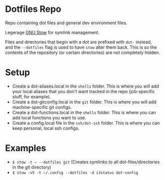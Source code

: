 # Dotfiles Repo
Repo containing dot files and general dev environment files.

Legerage [GNU Stow](https://www.gnu.org/software/stow/) for symlink management.

Files and directories that begin with a dot are prefixed with `dot-` instead, and the `--dotfiles` flag is used to have `stow` alter them back. This is so the contents of the repository (or certain directories) are not completely hidden.

# Setup
- Create a dot-aliases.local in the `shells` folder. This is where you will add your local aliases that you don't want tracked in the repo (job-specific stuff, for example).
- Create a dot-gitconfig.local in the `git` folder. This is where you will add machine-specific git configs.
- Create a dot-functions.local in the `shells` folder. This is where you can add local functions you want to use.
- Create a config.local file in the `ssh/dot-ssh` folder. This is where you can keep personal, local ssh configs.

# Examples
- `$ stow -t ~ --dotfiles git` (Creates symlinks to all dot-files/directories in the git directory)
- `$ stow -v5 -t ~/.config --dotfiles -d i3status dot-config`
